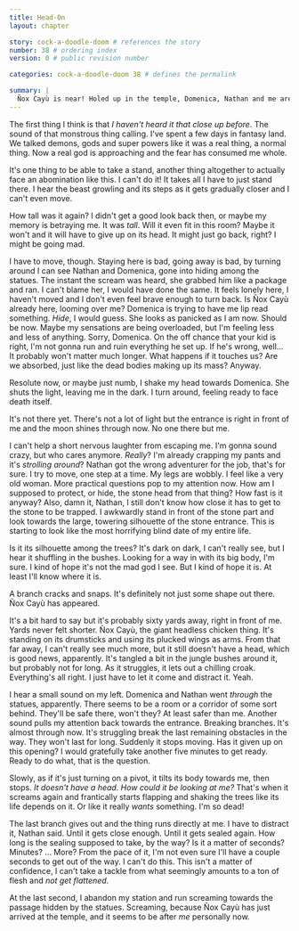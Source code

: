 ```yaml
---
title: Head-On
layout: chapter

story: cock-a-doodle-doom # references the story
number: 38 # ordering index
version: 0 # public revision number

categories: cock-a-doodle-doom 38 # defines the permalink

summary: |
  Ñox Cayù is near! Holed up in the temple, Domenica, Nathan and me are supposed to take him down. Good thing we don't have *time* to think about the odds.
---
```

The first thing I think is that *I haven't heard it that close up before*. The sound of that monstrous thing calling. I've spent a few days in fantasy land. We talked demons, gods and super powers like it was a real thing, a normal thing. Now a real god is approaching and the fear has consumed me whole.

It's one thing to be able to take a stand, another thing altogether to actually face an abomination like this. I can't do it! It takes all I have to just stand there. I hear the beast growling and its steps as it gets gradually closer and I can't even move.

How tall was it again? I didn't get a good look back then, or maybe my memory is betraying me. It was *tall*. Will it even fit in this room? Maybe it won't and it will have to give up on its head. It might just go back, right? I might be going mad.

I have to move, though. Staying here is bad, going away is bad, by turning around I can see Nathan and Domenica, gone into hiding among the statues. The instant the scream was heard, she grabbed him like a package and ran. I can't blame her, I would have done the same. It feels lonely here, I haven't moved and I don't even feel brave enough to turn back. Is Ñox Cayù already here, looming over me? Domenica is trying to have me lip read something. *Hide*, I would guess. She looks as panicked as I am now. Should be now. Maybe my sensations are being overloaded, but I'm feeling less and less of anything. Sorry, Domenica. On the off chance that your kid is right, I'm not gonna run and ruin everything he set up. If he's wrong, well… It probably won't matter much longer. What happens if it touches us? Are we absorbed, just like the dead bodies making up its mass? Anyway.

Resolute now, or maybe just numb, I shake my head towards Domenica. She shuts the light, leaving me in the dark. I turn around, feeling ready to face death itself.

It's not there yet. There's not a lot of light but the entrance is right in front of me and the moon shines through now. No one there but me.

I can't help a short nervous laughter from escaping me. I'm gonna sound crazy, but who cares anymore. *Really*? I'm already crapping my pants and it's *strolling around*? Nathan got the wrong adventurer for the job, that's for sure. I try to move, one step at a time. My legs are wobbly. I feel like a very old woman. More practical questions pop to my attention now. How am I supposed to protect, or hide, the stone head from that thing? How fast is it anyway? Also, damn it, Nathan, I still don't know how close it has to get to the stone to be trapped. I awkwardly stand in front of the stone part and look towards the large, towering silhouette of the stone entrance. This is starting to look like the most horrifying blind date of my entire life.

Is it its silhouette among the trees? It's dark on dark, I can't really see, but I hear it shuffling in the bushes. Looking for a way in with its big body, I'm sure. I kind of hope it's not the mad god I see. But I kind of hope it is. At least I'll know where it is.

A branch cracks and snaps. It's definitely not just some shape out there. Ñox Cayù has appeared.

It's a bit hard to say but it's probably sixty yards away, right in front of me. Yards never felt shorter. Ñox Cayù, the giant headless chicken thing. It's standing on its drumsticks and using its plucked wings as arms. From that far away, I can't really see much more, but it still doesn't have a head, which is good news, apparently. It's tangled a bit in the jungle bushes around it, but probably not for long. As it struggles, it lets out a chilling croak. Everything's all right. I just have to let it come and distract it. Yeah.

I hear a small sound on my left. Domenica and Nathan went *through* the statues, apparently. There seems to be a room or a corridor of some sort behind. They'll be safe there, won't they? At least safer than me. Another sound pulls my attention back towards the entrance. Breaking branches. It's almost through now. It's struggling break the last remaining obstacles in the way. They won't last for long. Suddenly it stops moving. Has it given up on this opening? I would gratefully take another five minutes to get ready. Ready to do what, that is the question.

Slowly, as if it's just turning on a pivot, it tilts its body towards me, then stops. *It doesn't have a head. How could it be looking at me?* That's when it screams again and frantically starts flapping and shaking the trees like its life depends on it. Or like it really *wants* something. I'm so dead!

The last branch gives out and the thing runs directly at me. I have to distract it, Nathan said. Until it gets close enough. Until it gets sealed again. How long is the sealing supposed to take, by the way? Is it a matter of seconds? Minutes? … More? From the pace of it, I'm not even sure I'll have a couple seconds to get out of the way. I can't do this. This isn't a matter of confidence, I can't take a tackle from what seemingly amounts to a ton of flesh and *not get flattened*.

At the last second, I abandon my station and run screaming towards the passage hidden by the statues. Screaming, because Ñox Cayù has just arrived at the temple, and it seems to be after *me* personally now.
